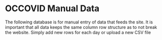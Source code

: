 # OCCOVID Manual Data

The following database is for manual entry of data that feeds the site. It is important that all data keeps the same column row structure as to not break the website. Simply add new rows for each day or upload a new CSV file
